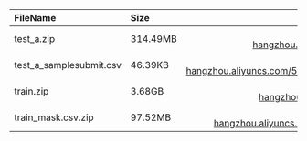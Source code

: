 | FileName                | Size     |                                                         Link |
| :---------------------- | :------- | -----------------------------------------------------------: |
| test_a.zip              | 314.49MB | http://tianchi-competition.oss-cn-hangzhou.aliyuncs.com/531872/%E5%9C%B0%E8%A1%A8%E5%BB%BA%E7%AD%91%E7%89%A9%E8%AF%86%E5%88%AB/test_a.zip |
| test_a_samplesubmit.csv | 46.39KB  | http://tianchi-competition.oss-cn-hangzhou.aliyuncs.com/531872/%E5%9C%B0%E8%A1%A8%E5%BB%BA%E7%AD%91%E7%89%A9%E8%AF%86%E5%88%AB/test_a_samplesubmit.csv |
| train.zip               | 3.68GB   | http://tianchi-competition.oss-cn-hangzhou.aliyuncs.com/531872/%E5%9C%B0%E8%A1%A8%E5%BB%BA%E7%AD%91%E7%89%A9%E8%AF%86%E5%88%AB/train.zip |
| train_mask.csv.zip      | 97.52MB  | http://tianchi-competition.oss-cn-hangzhou.aliyuncs.com/531872/%E5%9C%B0%E8%A1%A8%E5%BB%BA%E7%AD%91%E7%89%A9%E8%AF%86%E5%88%AB/train_mask.csv.zip |